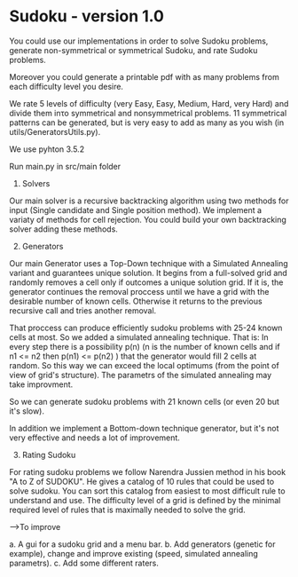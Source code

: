 # Sudoku - version 1.0

You could use our implementations in order to solve Sudoku problems, generate non-symmetrical or symmetrical Sudoku, and rate Sudoku problems.

Moreover you could generate a printable pdf with as many problems from each difficulty level you desire.

We rate 5 levels of difficulty (very Easy, Easy, Medium, Hard, very Hard) and divide them inτο symmetrical and nonsymmetrical problems. 11 symmetrical patterns can be generated, but is very easy to add as many as you wish (in utils/GeneratorsUtils.py).

We use pyhton 3.5.2

Run main.py in src/main folder


1. Solvers

Our main solver is a recursive backtracking algorithm using two methods for input (Single candidate and Single position method). We implement a variaty of methods for cell rejection. You could build your own backtracking solver adding these methods.


2. Generators

Our main Generator uses a Top-Down technique with a Simulated Annealing variant and guarantees unique solution. It begins from a full-solved grid and randomly removes a cell only if outcomes a unique solution grid. If it is, the generator continues the removal proccess until we have a grid with the desirable number of known cells. Otherwise it returns to the previous recursive call and tries another removal.

That proccess can produce efficiently sudoku problems with 25-24 known cells at most. So we added a simulated annealing technique. That is: In every step there is a possibility p(n) (n is the number of known cells and if n1 <= n2 then p(n1) <= p(n2) ) that the generator would fill 2 cells at random. So this way we can exceed the local optimums (from the point of view of grid's structure). The parametrs of the simulated annealing may take improvment.

So we can generate sudoku problems with 21 known cells (or even 20 but it's slow).

In addition we implement a Bottom-down technique generator, but it's not very effective and needs a lot of improvement.


3. Rating Sudoku

For rating sudoku problems we follow Narendra Jussien method in his book "A to Z of SUDOKU". He gives a catalog of 10 rules that could be used to solve sudoku. You can sort this catalog from easiest to most difficult rule to understand and use. The difficulty level of a grid is defined by the  minimal required level of rules that is maximally needed to solve the grid.


-->To improve

a. A gui for a sudoku grid and a menu bar.
b. Add generators (genetic for example), change and improve existing (speed, simulated annealing parametrs).
c. Add some different raters.
